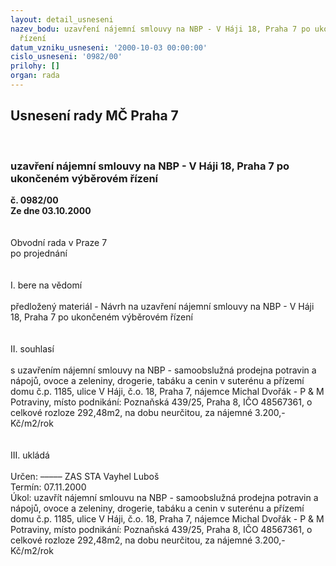 ```yaml
---
layout: detail_usneseni
nazev_bodu: uzavření nájemní smlouvy na NBP - V Háji 18, Praha 7 po ukončeném výběrovém
  řízení
datum_vzniku_usneseni: '2000-10-03 00:00:00'
cislo_usneseni: '0982/00'
prilohy: []
organ: rada
---
```

<div id="ucUsn_pList" class="usn">
	<span><h2>Usnesení rady MČ Praha 7 </h2>
<br></span><div class="standBody">
<span><h3>uzavření nájemní smlouvy na NBP - V Háji 18, Praha 7 po ukončeném výběrovém řízení</h3></span><div class="center">
		<strong>č. 0982/00</strong><br>
	</div>
<div class="center">
		<strong>Ze dne 03.10.2000</strong><br><br>
	</div>
<br>Obvodní rada v Praze 7<br>po projednání<br><br><br>I.	bere na vědomí<br><br> předložený materiál - Návrh na uzavření nájemní smlouvy na NBP - V Háji 18, Praha 7 po ukončeném výběrovém řízení<br><br> <br>II.	souhlasí <br><br>s uzavřením nájemní smlouvy na NBP - samoobslužná prodejna potravin a nápojů, ovoce a zeleniny, drogerie, tabáku a cenin v suterénu a přízemí domu č.p. 1185, ulice V Háji, č.o. 18, Praha 7, nájemce Michal Dvořák - P &amp;  M Potraviny, místo podnikání: Poznaňská 439/25, Praha 8, IČO 48567361, o celkové rozloze 292,48m2, na dobu neurčitou, za nájemné 3.200,-Kč/m2/rok<br><br><br>III.	ukládá <br><br> Určen:	–––––	ZAS STA Vayhel Luboš<br>Termín: 07.11.2000<br>Úkol:	uzavřít nájemní smlouvu na NBP - samoobslužná prodejna potravin a nápojů, ovoce a zeleniny, drogerie, tabáku a cenin v suterénu a přízemí domu č.p. 1185, ulice V Háji, č.o. 18, Praha 7, nájemce Michal Dvořák - P &amp;  M Potraviny, místo podnikání: Poznaňská 439/25, Praha 8, IČO 48567361, o celkové rozloze 292,48m2, na dobu neurčitou, za nájemné 3.200,-Kč/m2/rok<br><br> <br>
</div>
</div>